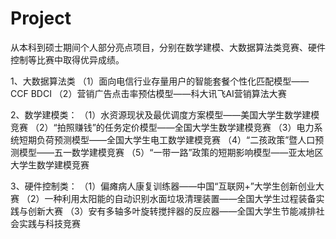 # Project
从本科到硕士期间个人部分亮点项目，分别在数学建模、大数据算法类竞赛、硬件控制等比赛中取得优异成绩。

1、大数据算法类
（1）面向电信行业存量用户的智能套餐个性化匹配模型——CCF BDCI
（2）营销广告点击率预估模型——科大讯飞AI营销算法大赛

2、数学建模类：
（1）水资源现状及最优调度方案模型——美国大学生数学建模竞赛
（2）“拍照赚钱”的任务定价模型——全国大学生数学建模竞赛
（3）电力系统短期负荷预测模型——全国大学生电工数学建模竞赛
（4）“二孩政策”暨人口预测模型——五一数学建模竞赛
（5）“一带一路”政策的短期影响模型——亚太地区大学生数学建模竞赛

3、硬件控制类：
（1）偏瘫病人康复训练器——中国“互联网+”大学生创新创业大赛
（2）一种利用太阳能的自动识别水面垃圾清理装置——全国大学生过程装备实践与创新大赛
（3）安有多轴多叶旋转搅拌器的反应器——全国大学生节能减排社会实践与科技竞赛

